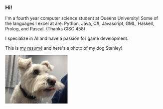 ### Hi!
I'm a fourth year computer science student at Queens University! Some of the languages I excel at are: Python, Java, C#, Javascript, GML, Haskell, Prolog, and Pascal. (Thanks CISC 458)

I specialize in AI and have a passion for game development. 

This is [my resumé](https://lucster10.github.io/resume/Lucas-Patoine-Resume-2024.pdf) and here's a photo of my dog Stanley!

<img src="images/stanley.jpg" alt="Dog" width="200"/>
<!--
**lucster10/lucster10** is a ✨ _special_ ✨ repository because its `README.md` (this file) appears on your GitHub profile.

Here are some ideas to get you started:

- 🔭 I’m currently working on ...
- 🌱 I’m currently learning ...
- 👯 I’m looking to collaborate on ...
- 🤔 I’m looking for help with ...
- 💬 Ask me about ...
- 📫 How to reach me: ...
- 😄 Pronouns: ...
- ⚡ Fun fact: ...
-->
